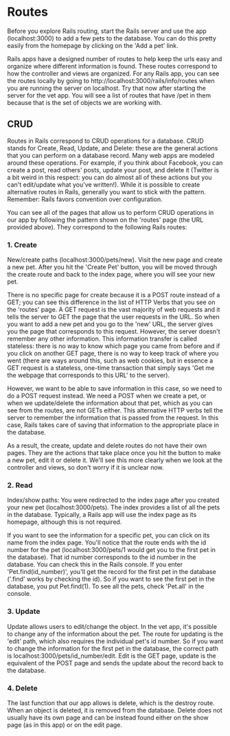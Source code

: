 # Routes
Before you explore Rails routing, start the Rails server and use the app (localhost:3000) to add a few pets to the database. You can do this pretty easily from the homepage by clicking on the 'Add a pet' link.

Rails apps have a designed number of routes to help keep the urls easy and organize where different information is found. These routes correspond to how the controller and views are organized. For any Rails app, you can see the routes locally by going to http://localhost:3000/rails/info/routes when you are running the server on localhost. Try that now after starting the server for the vet app. You will see a list of routes that have /pet in them because that is the set of objects we are working with.

## CRUD

Routes in Rails correspond to CRUD operations for a database. CRUD stands for Create, Read, Update, and Delete: these are the general actions that you can perform on a database record. Many web apps are modeled around these operations. For example, if you think about Facebook, you can create a post, read others' posts, update your post, and delete it (Twitter is a bit weird in this respect: you can do almost all of these actions but you can't edit/update what you've written!). While it is possible to create alternative routes in Rails, generally you want to stick with the pattern. Remember: Rails favors convention over configuration.

You can see all of the pages that allow us to perform CRUD operations in our app by following the pattern shown on the 'routes' page (the URL provided above). They correspond to the following Rails routes:

### 1. Create
  
New/create paths (localhost:3000/pets/new). Visit the new page and create a new pet. After you hit the 'Create Pet' button, you will be moved through the create route and back to the index page, where you will see your new pet.

There is no specific page for create because it is a POST route instead of a GET; you can see this difference in the list of HTTP Verbs that you see on the 'routes' page. A GET request is the vast majority of web requests and it tells the server to GET the page that the user requests in the URL. So when you want to add a new pet and you go to the 'new' URL, the server gives you the page that corresponds to this request. However, the server doesn't remember any other information. This information transfer is called stateless: there is no way to know which page you came from before and if you click on another GET page, there is no way to keep track of where you went (there are ways around this, such as web cookies, but in essence a GET request is a stateless, one-time transaction that simply says 'Get me the webpage that corresponds to this URL' to the server).

However, we want to be able to save information in this case, so we need to do a POST request instead. We need a POST when we create a pet, or when we update/delete the information about that pet, which as you can see from the routes, are not GETs either. This alternative HTTP verbs tell the server to remember the information that is passed from the request. In this case, Rails takes care of saving that information to the appropriate place in the database.

As a result, the create, update and delete routes do not have their own pages. They are the actions that take place once you hit the button to make a new pet, edit it or delete it. We'll see this more clearly when we look at the controller and views, so don't worry if it is unclear now.

### 2. Read
Index/show paths: You were redirected to the index page after you created your new pet (localhost:3000/pets). The index provides a list of all the pets in the database. Typically, a Rails app will use the index page as its homepage, although this is not required.

If you want to see the information for a specific pet, you can click on its name from the index page. You'll notice that the route ends with the id number for the pet (localhost:3000/pets/1 would get you to the first pet in the database). That id number corresponds to the id number in the database. You can check this in the Rails console. If you enter 'Pet.find(id_number)', you'll get the record for the first pet in the database ('.find' works by checking the id). So if you want to see the first pet in the database, you put Pet.find(1). To see all the pets, check 'Pet.all' in the console.

### 3. Update
Update allows users to edit/change the object. In the vet app, it's possible to change any of the information about the pet. The route for updating is the 'edit' path, which also requires the individual pet's id number. So if you want to change the information for the first pet in the database, the correct path is localhost:3000/pets/id_number/edit. Edit is the GET page, update is the equivalent of the POST page and sends the update about the record back to the database.

### 4. Delete
The last function that our app allows is delete, which is the destroy route. When an object is deleted, it is removed from the database. Delete does not usually have its own page and can be instead found either on the show page (as in this app) or on the edit page.
